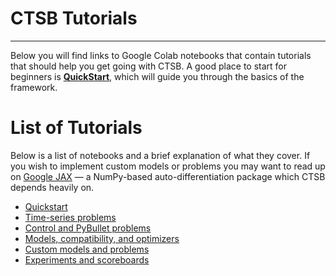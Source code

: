 # CTSB Tutorials
****************

Below you will find links to Google Colab notebooks that contain tutorials that should help you get going with CTSB. A good place to start for beginners is [**QuickStart**](https://colab.research.google.com/github/johnhallman/ctsb/blob/master/tutorials/notebooks/QuickStart.ipynb), which will guide you through the basics of the framework.


List of Tutorials
=================

Below is a list of notebooks and a brief explanation of what they cover. If you wish to implement custom models or problems you may want to read up on [Google JAX](https://github.com/google/jax) — a NumPy-based auto-differentiation package which CTSB depends heavily on.

- [Quickstart](https://colab.research.google.com/github/johnhallman/ctsb/blob/master/tutorials/notebooks/QuickStart.ipynb)
- [Time-series problems](https://colab.research.google.com/github/johnhallman/ctsb/blob/master/tutorials/notebooks/TimeSeries.ipynb)
- [Control and PyBullet problems](https://colab.research.google.com/github/johnhallman/ctsb/blob/master/tutorials/notebooks/Control.ipynb)
- [Models, compatibility, and optimizers](https://www.google.com)
- [Custom models and problems](https://www.google.com)
- [Experiments and scoreboards](https://www.google.com)

